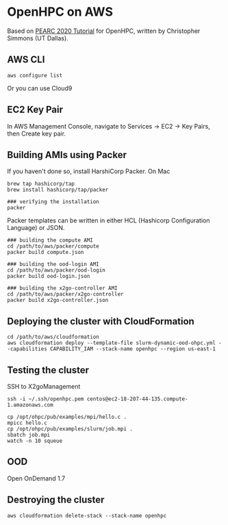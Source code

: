 # OpenHPC on AWS

Based on [PEARC 2020 Tutorial](https://openhpc.github.io/cloudwg/tutorials/pearc20/pearc20.html) for OpenHPC, written by Christopher Simmons (UT Dallas). 

## AWS CLI

```
aws configure list
```

Or you can use Cloud9

## EC2 Key Pair

In AWS Management Console, navigate to Services -> EC2 -> Key Pairs, then Create key pair.

## Building AMIs using Packer

If you haven't done so, install HarshiCorp Packer. On Mac

```
brew tap hashicorp/tap
brew install hashicorp/tap/packer

### verifying the installation
packer
```

Packer templates can be written in either HCL (Hashicorp Configuration Language) or JSON.

```
### building the compute AMI
cd /path/to/aws/packer/compute
packer build compute.json

### building the ood-login AMI
cd /path/to/aws/packer/ood-login
packer build ood-login.json

### building the x2go-controller AMI
cd /path/to/aws/packer/x2go-controller
packer build x2go-controller.json
```

## Deploying the cluster with CloudFormation

```
cd /path/to/aws/cloudformation
aws cloudformation deploy --template-file slurm-dynamic-ood-ohpc.yml --capabilities CAPABILITY_IAM --stack-name openhpc --region us-east-1
```

## Testing the cluster

SSH to X2goManagement

```
ssh -i ~/.ssh/openhpc.pem centos@ec2-18-207-44-135.compute-1.amazonaws.com

cp /opt/ohpc/pub/examples/mpi/hello.c .
mpicc hello.c
cp /opt/ohpc/pub/examples/slurm/job.mpi .
sbatch job.mpi
watch -n 10 squeue
```

## OOD

Open OnDemand 1.7

## Destroying the cluster

```
aws cloudformation delete-stack --stack-name openhpc
```
